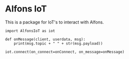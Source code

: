 # Alfons IoT

This is a package for IoT's to interact with Alfons.

	import AlfonsIoT as iot

	def onMessage(client, userdata, msg):
		print(msg.topic + " " + str(msg.payload))

	iot.connect(on_connect=onConnect, on_message=onMessage)
